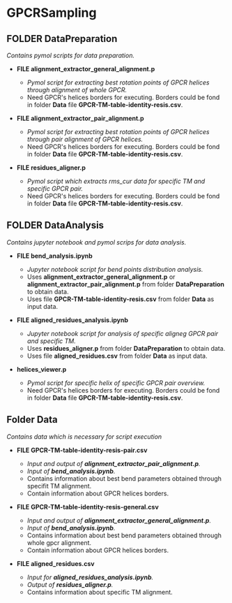 # GPCRSampling

## FOLDER DataPreparation
*Contains pymol scripts for data preparation.*
* **FILE alignment_extractor_general_alignment.p**

  * *Pymol script for extracting best rotation points of GPCR helices through alignment of whole GPCR.*
  * Need GPCR's helices borders for executing. Borders could be fond in folder **Data** file **GPCR-TM-table-identity-resis.csv**.
* **FILE alignment_extractor_pair_alignment.p**

  * *Pymol script for extracting best rotation points of GPCR helices through pair alignment of GPCR helices.*
  * Need GPCR's helices borders for executing. Borders could be fond in folder **Data** file **GPCR-TM-table-identity-resis.csv**.
* **FILE residues_aligner.p** 

  * *Pymol script which extracts rms_cur data for specific TM and specific GPCR pair.*
  * Need GPCR's helices borders for executing. Borders could be fond in folder **Data** file **GPCR-TM-table-identity-resis.csv**.

## FOLDER DataAnalysis
*Contains jupyter notebook and pymol scrips for data analysis.*
* **FILE bend_analysis.ipynb**

  * *Jupyter notebook script for bend points distribution analysis.*
  * Uses **alignment_extractor_general_alignment.p** or **alignment_extractor_pair_alignment.p** from folder **DataPreparation** to obtain data.
  * Uses file **GPCR-TM-table-identity-resis.csv** from folder **Data** as input data.
* **FILE aligned_residues_analysis.ipynb**

  * *Jupyter notebook script for analysis of specific aligneg GPCR pair and specific TM.*
  * Uses **residues_aligner.p** from folder **DataPreparation** to obtain data.
  * Uses file **aligned_residues.csv** from folder **Data** as input data.
  
* **helices_viewer.p**

  * *Pymol script for specific helix of specific GPCR pair overview.*
  * Need GPCR's helices borders for executing. Borders could be fond in folder **Data** file **GPCR-TM-table-identity-resis.csv**.
  
## Folder Data
*Contains data which is necessary for script execution*
* **FILE GPCR-TM-table-identity-resis-pair.csv**

  * *Input and output of **alignment_extractor_pair_alignment.p**.*
  * *Input of **bend_analysis.ipynb**.*
  * Contains information about best bend parameters obtained through specifit TM alignment.
  * Contain information about GPCR helices borders.
* **FILE GPCR-TM-table-identity-resis-general.csv**

  * *Input and output of **alignment_extractor_general_alignment.p**.*
  * *Input of **bend_analysis.ipynb**.*
  * Contains information about best bend parameters obtained through whole gpcr alignment.
  * Contain information about GPCR helices borders.
* **FILE aligned_residues.csv**

  * *Input for **aligned_residues_analysis.ipynb**.*
  * *Output of **residues_aligner.p**.*
  * Contains information about specific TM alignment.
